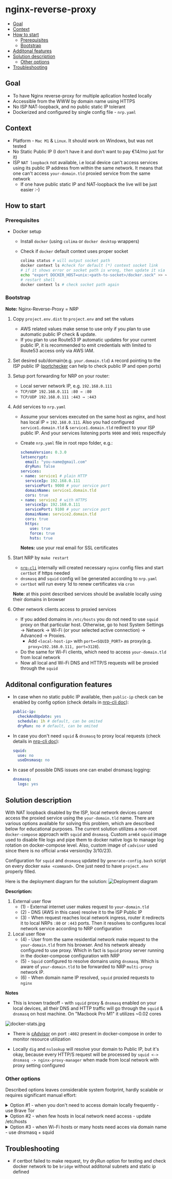 # nginx-reverse-proxy

* [Goal](#goal)
* [Context](#context)
* [How to start](#how-to-start)
  * [Prerequisites](#prerequisites)
  * [Bootstrap](#bootstrap)
* [Additonal features](#additonal-features)
* [Solution description](#solution-description)
  * [Other options](#other-options)
* [Troubleshooting](#troubleshooting)

## Goal

* To have Nginx reverse-proxy for multiple aplication hosted locally
* Accessible from the WWW by domain name using HTTPS
* No ISP NAT-loopback, and no public static IP tolerant
* Dockerized and configured by single config file - `nrp.yaml`

## Context

* Platform - `Mac M1` & `Linux`. It should work on Windows, but was not tested
* No Static Public IP (I don't have it and don't want to pay €14/mo just for it)
* ISP `NAT loopback` not available, i.e local device can't access services using its public IP address from within the same network. It means that one can't access `your-domain.tld` proxied service from the same network
  * If one have public static IP and NAT-loopback the live will be just easier :-)

## How to start

### Prerequisites

* Docker setup
  * Install `docker` (using `colima` or `docker desktop` wrappers)
  * Check if `docker` default context uses proper socket

    ```bash
    colima status # will output socket path
    docker context ls #check for default (*) context socket link
    # if it shows error or socket path is wrong, then update it via DOCKER_HOST vars, e.g. for zshrc
    echo "export DOCKER_HOST=unix:<path-to-socket>/docker.sock" >> ~/.zshrc
    # restart shell
    docker context ls # check socket path again
    ```

### Bootstrap

**Note:** Nginx-Reverse-Proxy = NRP

1. Copy `project.env.dist` to `project.env` and set the values
    * AWS related values make sense to use only if you plan to use automatic public IP check & update.
    * If you plan to use Route53 IP automatic updates for your current public IP, it is recommended to emit credentials with limited to Route53 access only via AWS IAM.
2. Set desired sub/domain(e.g. `your.domain.tld`) `A` record pointing to the ISP public IP ([portchecker](https://portchecker.co/) can help to check public IP and open ports)
3. Setup port forwarding for NRP on your router:

    * Local server network IP, e.g. `192.168.0.111`
    * `TCP/UDP 192.168.0.111 :80 → :80`
    * `TCP/UDP 192.168.0.111 :443 → :443`

4. Add services to `nrp.yaml`
  
    * Assume your services executed on the same host as nginx, and host has local IP = `192.168.0.111`. Also you had configured `service1.domain.tld` & `service1.domain.tld` redirect to your ISP public IP. And your services listening ports `9000` and `9001` respectfuly 
    * Create `nrp.yaml` file in root repo folder, e.g.:

      ```yaml
      schemaVersion: 0.3.0
      letsencrypt:
        email: "you-name@gmail.com"
        dryRun: false
      services:
      - name: service1 # plain HTTP
        serviceIp: 192.168.0.111
        servicePort: 9000 # your service port
        domainName: service1.domain.tld
        cors: true
      - name: service2 # with HTTPS
        serviceIp: 192.168.0.111
        servicePort: 9100 # your service port
        domainName: service2.domain.tld
        cors: true
        https: 
          use: true
          force: true 
          hsts: true
      ```

      **Notes:** use your real email for SSL certificates

5. Start NRP by `make restart`

    * [`nrp-cli`](https://github.com/oleksii-honchar/nrp-cli) internally will created necessary `nginx` config files and start `certbot` if https needed
    * `dnsmasq` and `squid` config wil be generated according to `nrp.yaml`
    * `certbot` will run every 1d to renew certificates via `cron`

    **Note**: at this point described services should be available locally using their domains in browser
6. Other network clients access to proxied services
   * If you added domains in `/etc/hosts` you do not need to use `squid` proxy on that particular host. Otherwise, go to host System Settings → Network → Wi-Fi (or your selected active connection) → Advanced → Proxies. 
      * Add `<local-host-ip>` with `port=<SQUID_PORT>` as proxy(e.g. `proxy=192.168.0.111, port=3128`).
   * Do the same for Wi-Fi clients, which need to access `your-domain.tld` from local network
   * Now all local and Wi-Fi DNS and HTTP/S requests will be proxied through the `squid`

## Additonal configuration features

* In case when no static public IP available, then `public-ip` check can be enabled by config option (check details in [nrp-cli doc](https://github.com/oleksii-honchar/nrp-cli#configuration-schema)):

    ```yaml
    public-ip:
      checkAndUpdate: yes
      schedule: 1h # default, can be omited
      dryRun: no # default, can be omited
    ```

* In case you don't need `squid` & `dnsmasq` to proxy local requests (check details in [nrp-cli doc](https://github.com/oleksii-honchar/nrp-cli#configuration-schema)):

    ```yaml
    squid:
      use: no
      useDnsmasq: no
    ```

* In case of possible DNS issues one can enabel dnsmasq logging:

    ```yaml
    dnsmasq:
      logs: yes
    ```

## Solution description

With NAT loopback disabled by the ISP, local network devices cannot access the proxied service using the `your-domain.tld` name. There are various options available for solving this problem, which are described below for educational purposes. The current solution utilizes a non-root `docker-compose` approach with `squid` and `dnsmasq`. Custom `arm64` `squid` image used to disable file logs and pipe them to docker native logs to manage log rotation on docker-compose level. Also, custom image of `cadvisor` used since there is no official `arm64` version(by 3/10/23).

Configuration for `squid` and `dnsmasq` updated by `generate-config.bash` script on every docker  `make <command>`. One just need to have `project.env` properly filled.

Here is the deployment diagram for the solution:
![Deployment diagram](docs/deployment-diagram.jpg)

**Description:**

1. External user flow
    * (1) - External internet user makes request to `your-domain.tld`
    * (2) - DNS (AWS in this case) resolve it to the ISP Public IP 
    * (3) - When request reaches local network ingress, router it redirects it to local NRPs `:80` or `:443` ports. Then it resolves to configures local network service according to NRP configuration
2. Local user flow
   * (4) - User from the same residential network make request to the `your-domain.tld` from his browser. And his network already configured to use proxy. Which in fact is `Squid` proxy server running in the docker-compose configuration with NRP 
   * (5) - `Squid` configured to resolve domains using `dnsmasq`. Which is aware of `your-domain.tld` to be forwarded to NRP `multi-proxy` network IP. 
   * (6) - When domain name IP resolved, `squid` proxied requests to `nginx`

**Notes**

* This is known tradeoff - with `squid` proxy & `dnsmasq` enabled on your local devices, all their DNS and HTTP traffic will go through the `squid` & `dnsmasq` on host machine. On "Macbook Pro M1" it utilizes ~0.02 cores

![docker-stats.jpg](docs/docker-stats.jpg)

* There is [cAdvisor](https://github.com/google/cadvisor) on port `:4082` present in docker-compose in order to monitor resource utilization

* Locally `dig` and `nslookup` will resolve your domain to Public IP, but it's okay, because every HTTP/S request will be processed by `squid <-> dnsmasq -> nginx-proxy-manager` when made from local network with proxy setting configured

### Other options

Described options leaves considerable system footprint, hardly scalable or requires significant manual effort:

<details>

<summary>Option #1 - when you don't need to access domain locally frequently - use Brave Tor</summary>

To access your reverse-proxy resource by domain name you need to access it from different internet connection (if your ISP doesn’t support NAT loopback)
* Open “New Private Window with Tor” (Brave)
* Connect via mobile hotspot from other device
* Use Android “HTTP shortcuts” app with mobile connection (disabled WiFi)

</details>

<details>
<summary>Option #2 - when few hosts in local network need access - update /etc/hosts</summary>

Or you can you local domain forward by adding your domain and IP address to the `/etc/hosts` file. You may have to use sudo or editor.

```text
echo "127.0.0.1 sub.<your-domain>.com" >> /etc/hosts
dscacheutil -flushcache # Flush the DNS cache for the changes to take effect
```

</details>

<details>
<summary>Option #3 - when Wi-Fi hosts or many hosts need acces via domain name - use dnsmasq + squid</summary>

Setup `dnsmasq`

* `brew install dnsmasq`
* To start dnsmasq now and restart at startup

  ```bash
  sudo brew services start dnsmasq
  ``` 

* Copy the default configuration file. And set your domain resolution to IP

  ```bash
  edit /opt/homebrew/etc/dnsmasq.conf
  # add "address=/test.my-domain.com/127.0.0.1"
  # uncomment for logging "log-queries"
  # add "log-facility=/var/log/dnsmasq.log"
  # add server "server=8.8.8.8"
  # uncomment and add "listen-address=127.0.0.1"
  sudo brew services restart dnsmasq
  ```

* Go to System Settings → Network → Wi-Fi (or your selected active connection) → Advanced → DNS.
  Then, add `127.0.0.1` to your DNS Servers.
* Flush DNS cache:

  ```bash
  sudo killall -HUP mDNSResponder
  ``` 

* ping your domain to check if it resolved locally:

  ```bash
  ping test.my-domain.com
  ```

**Notes:**

* test resolution

  ```bash
  dig example.dev
  nslookup example.dev
  ping example.com
  ```

Setup `squid`

The thing is, that your local network wi-fi mobiles still not able to resolve your domain locally (because only rooted Android allowed to change `/etc/hosts`). So, let's try local web proxy then with `squid` & `dnsmasq`

* When dnsmasq installed
* Add to dnsmasq config 
  * `edit /opt/homebrew/etc/dnsmasq.conf`
  * dhcp-option=252,”http://127.0.0.1:3128/wpad.dat”
* Now let's setup `squid`

```bash
brew install squid
cp /opt/homebrew/etc/squid.conf /opt/homebrew/etc/squid.conf.back
edit /opt/homebrew/etc/squid.conf
```

* Replace config with the following allow-all simple config:

```bash
# Squid normally listens to port 3128
http_port 3128

# We setup an ACL that matches all IP addresses
acl all src all

# We allow all of our clients to browse the Internet
http_access allow all

# We strongly recommend the following be uncommented to protect innocent
# web applications running on the proxy server who think the only
# one who can access services on "localhost" is a local user
#http_access deny to_localhost
```

* `squid -z` to check conf
* `sudo brew services restart dnsmasq`
* `brew services restart squid` - non-root!
* check logs
  * log file `/opt/homebrew/var/logs/cache.log`
  * access log `/opt/homebrew/var/logs/access.log`
* Now go to your mobile, open "WiFi settings" -> Proxy -> manual -> 
  * set IP : `192.168.0.??` (set your squid server ip)
  * set port: `3128`
* Check your domain `test.my-domain.com` from mobile browser, now it should be resolved via squid -> dnsmasq -> NRP -> your local server!!!
**Note:**
* By doing this all DNS & HTTP traffic from mobile clients browser (with configured proxy) and local DNS requests will go through `dnsmasq` and `squid`.

</details>

## Troubleshooting

* if certbot failed to make request, try dryRun option for testing and check docker network to be `bridge` without additonal subnets and static ip defined
